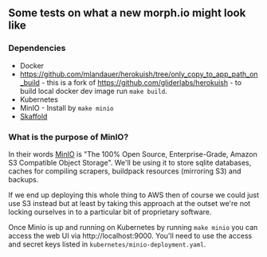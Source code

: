 ## Some tests on what a new morph.io might look like

### Dependencies

* Docker
* https://github.com/mlandauer/herokuish/tree/only_copy_to_app_path_on_build - this is a fork of https://github.com/gliderlabs/herokuish - to build local docker dev image run `make build`.
* Kubernetes
* MinIO - Install by `make minio`
* [Skaffold](https://skaffold.dev/docs/getting-started/)

### What is the purpose of MinIO?

In their words [MinIO](https://min.io/) is "The 100% Open Source, Enterprise-Grade,
Amazon S3 Compatible Object Storage". We'll be using it to store sqlite databases,
caches for compiling scrapers, buildpack resources (mirroring S3) and backups.

If we end up deploying this whole thing to AWS then of course we could just use S3
instead but at least by taking this approach at the outset we're not locking
ourselves in to a particular bit of proprietary software.

Once Minio is up and running on Kubernetes by running `make minio` you can access the web UI via http://localhost:9000. You'll need to use the access and secret keys listed in `kubernetes/minio-deployment.yaml`.

